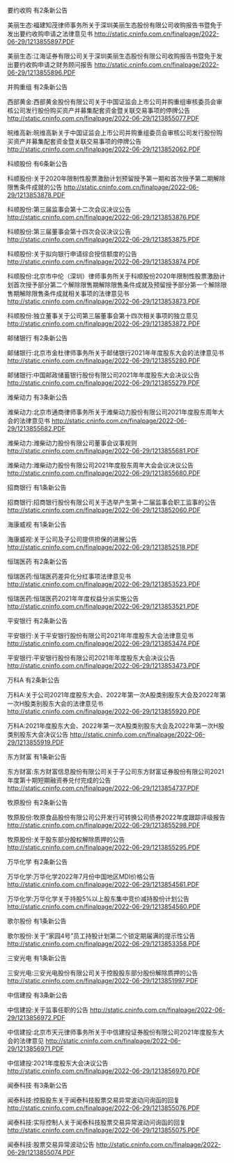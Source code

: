 要约收购 有2条新公告 

美丽生态:福建知茂律师事务所关于深圳美丽生态股份有限公司收购报告书暨免于发出要约收购申请之法律意见书 http://static.cninfo.com.cn/finalpage/2022-06-29/1213855897.PDF 

美丽生态:江海证券有限公司关于深圳美丽生态股份有限公司收购报告书暨免于发出要约收购申请之财务顾问报告 http://static.cninfo.com.cn/finalpage/2022-06-29/1213855896.PDF 

并购重组 有2条新公告 

西部黄金:西部黄金股份有限公司关于中国证监会上市公司并购重组审核委员会审核公司发行股份购买资产并募集配套资金暨关联交易事项的停牌公告 http://static.cninfo.com.cn/finalpage/2022-06-29/1213855077.PDF 

皖维高新:皖维高新关于中国证监会上市公司并购重组委员会审核公司发行股份购买资产并募集配套资金暨关联交易事项的停牌公告 http://static.cninfo.com.cn/finalpage/2022-06-29/1213852062.PDF 

科顺股份 有6条新公告 

科顺股份:关于2020年限制性股票激励计划预留授予第一期和首次授予第二期解除限售条件成就的公告 http://static.cninfo.com.cn/finalpage/2022-06-29/1213853878.PDF 

科顺股份:第三届监事会第十二次会议决议公告 http://static.cninfo.com.cn/finalpage/2022-06-29/1213853876.PDF 

科顺股份:第三届董事会第十四次会议决议公告 http://static.cninfo.com.cn/finalpage/2022-06-29/1213853875.PDF 

科顺股份:关于拟向银行申请综合授信额度的公告 http://static.cninfo.com.cn/finalpage/2022-06-29/1213853874.PDF 

科顺股份:北京市中伦（深圳）律师事务所关于科顺股份2020年限制性股票激励计划首次授予部分第二个解除限售期解除限售条件成就及预留授予部分第一个解除限售期解除限售条件成就相关事项的法律意见书 http://static.cninfo.com.cn/finalpage/2022-06-29/1213853873.PDF 

科顺股份:独立董事关于公司第三届董事会第十四次相关事项的独立意见 http://static.cninfo.com.cn/finalpage/2022-06-29/1213853872.PDF 

邮储银行 有2条新公告 

邮储银行:北京市金杜律师事务所关于邮储银行2021年年度股东大会的法律意见书 http://static.cninfo.com.cn/finalpage/2022-06-29/1213855280.PDF 

邮储银行:中国邮政储蓄银行股份有限公司2021年年度股东大会决议公告 http://static.cninfo.com.cn/finalpage/2022-06-29/1213855279.PDF 

潍柴动力 有3条新公告 

潍柴动力:北京市通商律师事务所关于潍柴动力股份有限公司2021年度股东周年大会的法律意见书 http://static.cninfo.com.cn/finalpage/2022-06-29/1213855682.PDF 

潍柴动力:潍柴动力股份有限公司董事会议事规则 http://static.cninfo.com.cn/finalpage/2022-06-29/1213855681.PDF 

潍柴动力:潍柴动力股份有限公司2021年度股东周年大会会议决议公告 http://static.cninfo.com.cn/finalpage/2022-06-29/1213855680.PDF 

招商银行 有1条新公告 

招商银行:招商银行股份有限公司关于选举产生第十二届监事会职工监事的公告 http://static.cninfo.com.cn/finalpage/2022-06-29/1213852060.PDF 

海康威视 有1条新公告 

海康威视:关于公司及子公司提供担保的进展公告 http://static.cninfo.com.cn/finalpage/2022-06-29/1213852518.PDF 

恒瑞医药 有2条新公告 

恒瑞医药:恒瑞医药差异化分红事项法律意见书 http://static.cninfo.com.cn/finalpage/2022-06-29/1213853523.PDF 

恒瑞医药:恒瑞医药2021年年度权益分派实施公告 http://static.cninfo.com.cn/finalpage/2022-06-29/1213853521.PDF 

平安银行 有2条新公告 

平安银行:关于平安银行股份有限公司2021年年度股东大会法律意见书 http://static.cninfo.com.cn/finalpage/2022-06-29/1213853474.PDF 

平安银行:平安银行股份有限公司2021年年度股东大会决议公告 http://static.cninfo.com.cn/finalpage/2022-06-29/1213853473.PDF 

万科A 有2条新公告 

万科A:关于公司2021年度股东大会、2022年第一次A股类别股东大会及2022年第一次H股类别股东大会的法律意见书 http://static.cninfo.com.cn/finalpage/2022-06-29/1213855920.PDF 

万科A:2021年度股东大会、2022年第一次A股类别股东大会及2022年第一次H股类别股东大会决议公告 http://static.cninfo.com.cn/finalpage/2022-06-29/1213855919.PDF 

东方财富 有1条新公告 

东方财富:东方财富信息股份有限公司关于子公司东方财富证券股份有限公司2021年度第十期短期融资券兑付完成的公告 http://static.cninfo.com.cn/finalpage/2022-06-29/1213854737.PDF 

牧原股份 有2条新公告 

牧原股份:牧原食品股份有限公司公开发行可转换公司债券2022年度跟踪评级报告 http://static.cninfo.com.cn/finalpage/2022-06-29/1213855298.PDF 

牧原股份:关于股东部分股权解除质押的公告 http://static.cninfo.com.cn/finalpage/2022-06-29/1213855295.PDF 

万华化学 有2条新公告 

万华化学:万华化学2022年7月份中国地区MDI价格公告 http://static.cninfo.com.cn/finalpage/2022-06-29/1213854561.PDF 

万华化学:万华化学关于持股5%以上股东集中竞价减持股份计划公告 http://static.cninfo.com.cn/finalpage/2022-06-29/1213854560.PDF 

歌尔股份 有1条新公告 

歌尔股份:关于“家园4号”员工持股计划第二个锁定期届满的提示性公告 http://static.cninfo.com.cn/finalpage/2022-06-29/1213853358.PDF 

三安光电 有1条新公告 

三安光电:三安光电股份有限公司关于控股股东部分股份解除质押的公告 http://static.cninfo.com.cn/finalpage/2022-06-29/1213851997.PDF 

中信建投 有3条新公告 

中信建投:关于监事任职的公告 http://static.cninfo.com.cn/finalpage/2022-06-29/1213856972.PDF 

中信建投:北京市天元律师事务所关于中信建投证券股份有限公司2021年度股东大会的法律意见 http://static.cninfo.com.cn/finalpage/2022-06-29/1213856971.PDF 

中信建投:2021年度股东大会决议公告 http://static.cninfo.com.cn/finalpage/2022-06-29/1213856970.PDF 

闻泰科技 有3条新公告 

闻泰科技:控股股东关于闻泰科技股票交易异常波动问询函的回复 http://static.cninfo.com.cn/finalpage/2022-06-29/1213855076.PDF 

闻泰科技:实际控制人关于闻泰科技股票交易异常波动问询函的回复 http://static.cninfo.com.cn/finalpage/2022-06-29/1213855075.PDF 

闻泰科技:股票交易异常波动公告 http://static.cninfo.com.cn/finalpage/2022-06-29/1213855074.PDF 

